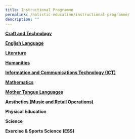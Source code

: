 ```yaml
---
title: Instructional Programme
permalink: /holistic-education/instructional-programme/
description: ""
---
```

**[Craft and Technology](/instructional-programme/craftandtech/)**

**[English Language](/instructional-programme/english-language)**

**[Literature](/instructional-programme/literature)**

**[Humanities](/instructional-programme/humanities/)**

**[Information and Communications Technology (ICT)](/instructional-programme/ict)**

**[Mathematics](/instructional-programme/mathematics)**

**[Mother Tongue Languages](/instructional-programme/mtl)**

**[Aesthetics (Music and Retail Operations)](/instructional-programme/aesthetics)**

**Physical Education**

**Science**

**Exercise & Sports Science (ESS)**